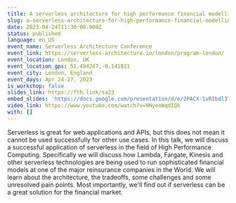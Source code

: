```yaml
---
title: A serverless architecture for high performance financial modelling
slug: a-serverless-architecture-for-high-performance-financial-modelling
date: 2023-04-24T11:30:00.000Z
status: published
language: en_US
event_name: Serverless Architecture Conference
event_link: https://serverless-architecture.io/london/program-london/
event_location: London, UK
event_location_gps: 51.494247,-0.141821
event_city: London, England
event_days: Apr 24-27, 2023
is_workshop: false
slides_link: https://fth.link/sa23
embed_slides: 'https://docs.google.com/presentation/d/e/2PACX-1vRIbdl3T0q3YqezRdj-WR3G8eQ3oTsLgPkzQhx13RdVN9cMDEHTgIxiGy2Jw_GZNg/pubembed'
video_link: https://www.youtube.com/watch?v=9NyeoWqdIQk
with: []
---
```


Serverless is great for web applications and APIs, but this does not mean it cannot be used successfully for other use cases. In this talk, we will discuss a successful application of serverless in the field of High Performance Computing. Specifically we will discuss how Lambda, Fargate, Kinesis and other serverless technologies are being used to run sophisticated financial models at one of the major reinsurance companies in the World. We will learn about the architecture, the tradeoffs, some challenges and some unresolved pain points. Most importantly, we'll find out if serverless can be a great solution for the financial market.
